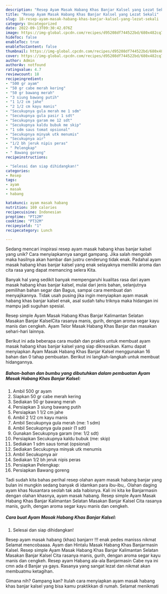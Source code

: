 ```yaml
---
description: "Resep Ayam Masak Habang Khas Banjar Kalsel yang Lezat Sekali"
title: "Resep Ayam Masak Habang Khas Banjar Kalsel yang Lezat Sekali"
slug: 18-resep-ayam-masak-habang-khas-banjar-kalsel-yang-lezat-sekali
category: Uncategorized
date: 2022-09-13T09:30:42.076Z
image: https://img-global.cpcdn.com/recipes/d95208df744522bd/680x482cq70/ayam-masak-habang-khas-banjar-kalsel-foto-resep-utama.jpg
hideToc: false
enableToc: true
enableTocContent: false
thumbnail: https://img-global.cpcdn.com/recipes/d95208df744522bd/680x482cq70/ayam-masak-habang-khas-banjar-kalsel-foto-resep-utama.jpg
cover: https://img-global.cpcdn.com/recipes/d95208df744522bd/680x482cq70/ayam-masak-habang-khas-banjar-kalsel-foto-resep-utama.jpg
author: Admin
authorAv: notfound
ratingvalue: 4.7
reviewcount: 18
recipeingredient:
- "500 gr ayam"
- "50 gr cabe merah kering"
- "50 gr bawang merah"
- "3 siung bawang putih"
- "1 1/2 cm jahe"
- "2 1/2 cm kayu manis"
- "Secukupnya gula merah me 1 sdm"
- "Secukupnya gula pasir 1 sdt"
- "Secukupnya garam me 12 sdt"
- "Secukupnya kaldu bubuk me skip"
- "1 sdm saus tomat opsional"
- "Secukupnya minyak utk menumis"
- "Secukupnya air"
- "1/2 bh jeruk nipis peras"
- " Pelengkap"
- " Bawang goreng"
recipeinstructions:

- "Selesai dan siap dihidangkan!"
categories:
- Resep
tags:
- ayam
- masak
- habang

katakunci: ayam masak habang 
nutrition: 169 calories
recipecuisine: Indonesian
preptime: "PT12M"
cooktime: "PT32M"
recipeyield: "1"
recipecategory: Lunch

---
```





Sedang mencari inspirasi resep ayam masak habang khas banjar kalsel yang unik? Cara menyiapkannya sangat gampang. Jika salah mengolah maka hasilnya akan hambar dan justru cenderung tidak enak. Padahal ayam masak habang khas banjar kalsel yang enak selayaknya memiliki aroma dan cita rasa yang dapat memancing selera Kita.





Banyak hal yang sedikit banyak mempengaruhi kualitas rasa dari ayam masak habang khas banjar kalsel, mulai dari jenis bahan, selanjutnya pemilihan bahan segar dan Bagus, sampai cara membuat dan menyajikannya. Tidak usah pusing jika ingin menyiapkan ayam masak habang khas banjar kalsel enak,      asal sudah tahu triknya maka hidangan ini mampu jadi suguhan spesial.














Resep simple Ayam Masak Habang Khas Banjar Kalimantan Selatan Masakan Banjar KalselCita rasanya manis, gurih, dengan aroma segar kayu manis dan cengkeh. Ayam Telor Masak Habang Khas Banjar dan masakan sehari-hari lainnya.






Berikut ini ada beberapa cara mudah dan praktis untuk membuat ayam masak habang khas banjar kalsel yang siap dikreasikan. Kamu dapat menyiapkan Ayam Masak Habang Khas Banjar Kalsel menggunakan 16 bahan dan 0 tahap pembuatan. Berikut ini langkah-langkah untuk membuat hidangannya.

<!--inarticleads1-->

##### Bahan-bahan dan bumbu yang dibutuhkan dalam pembuatan Ayam Masak Habang Khas Banjar Kalsel:

1. Ambil 500 gr ayam
1. Siapkan 50 gr cabe merah kering
1. Sediakan 50 gr bawang merah
1. Persiapkan 3 siung bawang putih
1. Persiapkan 1 1/2 cm jahe
1. Ambil 2 1/2 cm kayu manis
1. Ambil Secukupnya gula merah (me: 1 sdm)
1. Ambil Secukupnya gula pasir (1 sdt)
1. Gunakan Secukupnya garam (me: 1/2 sdt)
1. Persiapkan Secukupnya kaldu bubuk (me: skip)
1. Sediakan 1 sdm saus tomat (opsional)
1. Sediakan Secukupnya minyak utk menumis
1. Ambil Secukupnya air
1. Sediakan 1/2 bh jeruk nipis peras
1. Persiapkan  Pelengkap:
1. Persiapkan  Bawang goreng


Tadi sudah kita bahas perihal resep olahan ayam masak habang banjar yang bulan ini mungkin sedang banyak di idamkan para ibu-ibu,. Olahan daging ayam khas Nusantara seolah tak ada habisnya. Kali ini kita ke Banjarmasin dengan olahan khasnya, ayam masak habang. Resep simple Ayam Masak Habang Khas Banjar Kalimantan Selatan Masakan Banjar Kalsel Cita rasanya manis, gurih, dengan aroma segar kayu manis dan cengkeh. 

<!--inarticleads2-->

##### Cara buat Ayam Masak Habang Khas Banjar Kalsel:


1. Selesai dan siap dihidangkan!

Resep ayam masak habang (khas) banjarrr !!! enak pedes manisss nikmat Selamat mencobaaaa. Ayam dan Hintalu Masak Habang Khas Banjarmasin Kalsel. Resep simple Ayam Masak Habang Khas Banjar Kalimantan Selatan Masakan Banjar Kalsel Cita rasanya manis, gurih, dengan aroma segar kayu manis dan cengkeh. Resep ayam Habang ala-ala Banjarmasin Cabe nya ini cmn ada d Banjar ya gays. Rasanya yang sangat lezat dan nikmat akan membuatmu ketagihan. 

Gimana nih? Gampang kan? Itulah cara menyiapkan ayam masak habang khas banjar kalsel yang bisa kamu praktikkan di rumah. Selamat menikmati
